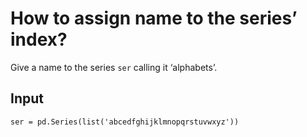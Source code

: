 # How to assign name to the series’ index?

Give a name to the series `ser` calling it ‘alphabets’.

## Input

``` 
ser = pd.Series(list('abcedfghijklmnopqrstuvwxyz'))
```